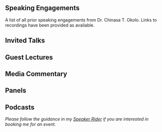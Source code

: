 ## Speaking Engagements
A list of all prior speaking engagements from Dr. Chinasa T. Okolo. Links to recordings have been provided as available.


## Invited Talks 



## Guest Lectures



## Media Commentary



## Panels



## Podcasts



_Please follow the guidance in my [Speaker Rider](https://github.com/chinasaokolo/MediaKit/blob/main/speaker-rider.md) if you are interested in booking me for an event._
